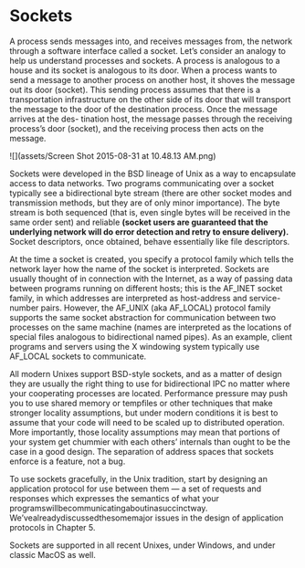 # Sockets

A process sends messages into, and receives messages from, the network through a software interface called a socket. Let’s consider an analogy to help us understand processes and sockets. A process is analogous to a house and its socket is analogous to its door. When a process wants to send a message to another process on another host, it shoves the message out its door (socket). This sending process assumes that there is a transportation infrastructure on the other side of its door that will transport the message to the door of the destination process. Once the message arrives at the des- tination host, the message passes through the receiving process’s door (socket), and the receiving process then acts on the message.

![](assets/Screen Shot 2015-08-31 at 10.48.13 AM.png)

Sockets were developed in the BSD lineage of Unix as a way to encapsulate access to data networks. Two programs communicating over a socket typically see a bidirectional byte stream (there are other socket modes and transmission methods, but they are of only minor importance). The byte stream is both sequenced (that is, even single bytes will be received in the same order sent) and reliable **(socket users are guaranteed that the underlying network will do error detection and retry to ensure delivery).** Socket descriptors, once obtained, behave essentially like file descriptors.

At the time a socket is created, you specify a protocol family which tells the network layer how the name of the socket is interpreted. Sockets are usually thought of in connection with the Internet, as a way of passing data between programs running on different hosts; this is the AF_INET socket family, in which addresses are interpreted as host-address and service- number pairs. However, the AF_UNIX (aka AF_LOCAL) protocol family supports the same socket abstraction for communication between two processes on the same machine (names are interpreted as the locations of special files analogous to bidirectional named pipes). As an example, client programs and servers using the X windowing system typically use AF_LOCAL sockets to communicate.

All modern Unixes support BSD-style sockets, and as a matter of design they are usually the right thing to use for bidirectional IPC no matter where your cooperating processes are located. Performance pressure may push you to use shared memory or tempfiles or other techniques that make stronger locality assumptions, but under modern conditions it is best to assume that your code will need to be scaled up to distributed operation. More importantly, those locality assumptions may mean that portions of your system get chummier with each others’ internals than ought to be the case in a good design. The separation of address spaces that sockets enforce is a feature, not a bug.

To use sockets gracefully, in the Unix tradition, start by designing an application protocol for use between them — a set of requests and responses which expresses the semantics of what your programswillbecommunicatingaboutinasuccinctway. We’vealreadydiscussedthesomemajor issues in the design of application protocols in Chapter 5.

Sockets are supported in all recent Unixes, under Windows, and under classic MacOS as well.
